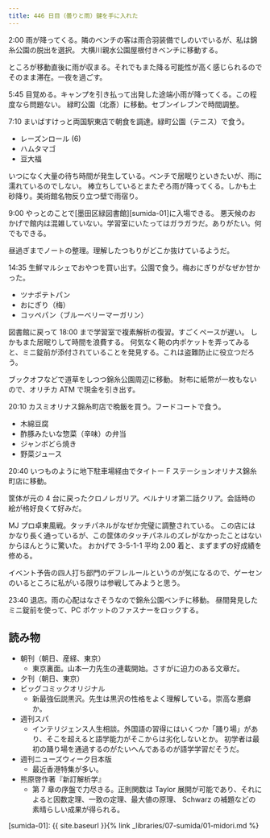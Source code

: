 ```yaml
---
title: 446 日目（曇りと雨）鍵を手に入れた
---
```


2:00 雨が降ってくる。隣のベンチの客は雨合羽装備でしのいでいるが、私は錦糸公園の脱出を選択。
大横川親水公園屋根付きベンチに移動する。

ところが移動直後に雨が収まる。それでもまた降る可能性が高く感じられるのでそのまま滞在。一夜を過ごす。

5:45 目覚める。キャンプを引き払って出発した途端小雨が降ってくる。この程度なら問題ない。
緑町公園（北斎）に移動。セブンイレブンで時間調整。

7:10 まいばすけっと両国駅東店で朝食を調達。緑町公園（テニス）で食う。

* レーズンロール (6)
* ハムタマゴ
* 豆大福

いつになく大量の待ち時間が発生している。ベンチで居眠りといきたいが、雨に濡れているのでしない。
棒立ちしているとまたぞろ雨が降ってくる。しかも土砂降り。美術館名物反り立つ壁で雨宿り。

9:00 やっとのことで[墨田区緑図書館][sumida-01]に入場できる。
悪天候のおかげで館内は混雑していない。学習室にいたってはガラガラだ。ありがたい。何でもできる。

昼過ぎまでノートの整理。理解したつもりがどこか抜けているようだ。

14:35 生鮮マルシェでおやつを買い出す。公園で食う。梅おにぎりがなぜか甘かった。

* ツナポテトパン
* おにぎり（梅）
* コッペパン（ブルーベリーマーガリン）

図書館に戻って 18:00 まで学習室で複素解析の復習。すごくペースが遅い。
しかもまた居眠りして時間を浪費する。
何気なく鞄の内ポケットを弄ってみると、ミニ錠前が添付されていることを発見する。これは盗難防止に役立つだろう。

ブックオフなどで道草をしつつ錦糸公園周辺に移動。
財布に紙幣が一枚もないので、オリチカ ATM で現金を引き出す。

20:10 カスミオリナス錦糸町店で晩飯を買う。フードコートで食う。

* 木綿豆腐
* 酢豚みたいな惣菜（辛味）の弁当
* ジャンボどら焼き
* 野菜ジュース

20:40 いつものように地下駐車場経由でタイトー F ステーションオリナス錦糸町店に移動。

筐体が元の 4 台に戻ったクロノレガリア。ベルナリオ第二話クリア。会話時の絵が格好良くて好みだ。

MJ プロ卓東風戦。タッチパネルがなぜか完璧に調整されている。
この店にはかなり長く通っているが、この筐体のタッチパネルのズレがなかったことはないからほんとうに驚いた。
おかげで 3-5-1-1 平均 2.00 着と、まずまずの好成績を修める。

イベント予告の四人打ち部門のデフレルールというのが気になるので、ゲーセンのいるところに私がいる限りは参戦してみようと思う。

23:40 退店。雨の心配はなさそうなので錦糸公園ベンチに移動。
昼間発見したミニ錠前を使って、PC ポケットのファスナーをロックする。

## 読み物

* 朝刊（朝日、産経、東京）
  * 東京裏面。山本一力先生の連載開始。さすがに迫力のある文章だ。
* 夕刊（朝日、東京）
* ビッグコミックオリジナル
  * 新最強伝説黒沢。先生は黒沢の性格をよく理解している。崇高な悪癖か。
* 週刊スパ
  * インテリジェンス人生相談。外国語の習得にはいくつか「踊り場」があり、そこを超えると語学能力がそこからは劣化しないとか。
    初学者は最初の踊り場を通過するのがたいへんであるのが語学学習だそうだ。
* 週刊ニューズウィーク日本版
  * 最近香港特集が多い。
* 熊原啓作著『新訂解析学』
  * 第 7 章の序盤で力尽きる。正則関数は Taylor 展開が可能であり、それによると因数定理、一致の定理、最大値の原理、
    Schwarz の補題などの素晴らしい成果が得られる。

[sumida-01]: {{ site.baseurl }}{% link _libraries/07-sumida/01-midori.md %}
